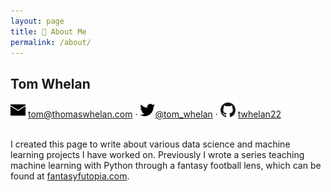 ```yaml
---
layout: page
title: 👤 About Me
permalink: /about/
---
```


## Tom Whelan
<p><img src="/images/email_icon.png" style="border: 0; display:inline" alt="email" width="24"/> <a href="mailto:tom@thomaswhelan.com">tom@thomaswhelan.com</a> · <img src="/images/twitter_icon.png" style="border: 0; display:inline" alt="twitter" width="24"/><a href="https://twitter.com/tom_whelan">@tom_whelan</a> · <img src="/images/github_icon.png" style="border: 0; display:inline" alt="github" width="24"/> <a href="https://github.com/twhelan22">twhelan22</a></p>
<br>
I created this page to write about various data science and machine learning projects I have worked on. Previously I wrote a series teaching machine learning with Python through a fantasy football lens, which can be found at <a href="http://www.fantasyfutopia.com/python-for-fantasy-football-introduction/">fantasyfutopia.com</a>.
